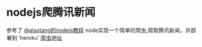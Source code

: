 # nodejs爬腾讯新闻
参考了 [@alsotang的nodejs教程](https://github.com/alsotang/node-lessons/tree/master/lesson3)
node实现一个简单的爬虫,爬取腾讯新闻，并部署到 ‘heroku’ [爬虫地址](https://info-api.herokuapp.com/)
